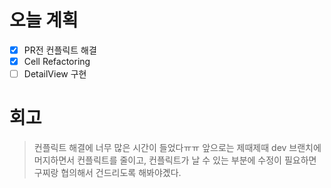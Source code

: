 # 오늘 계획

- [x] PR전 컨플릭트 해결
- [x] Cell Refactoring
- [ ] DetailView 구현

# 회고

> 컨플릭트 해결에 너무 많은 시간이 들었다ㅠㅠ 앞으로는 제때제때 dev 브랜치에 머지하면서 컨플릭트를 줄이고, 컨플릭트가 날 수 있는 부분에 수정이 필요하면 구찌랑 협의해서 건드리도록 해봐야곘다. 
